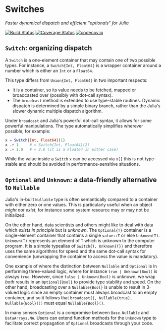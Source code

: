 # Switches

*Faster dynamical dispatch and efficient "optionals" for Julia*

[![Build Status](https://travis-ci.org/andyferris/Switches.jl.svg?branch=master)](https://travis-ci.org/andyferris/Switches.jl)
[![Coverage Status](https://coveralls.io/repos/andyferris/Switches.jl/badge.svg?branch=master&service=github)](https://coveralls.io/github/andyferris/Switches.jl?branch=master)
[![codecov.io](http://codecov.io/github/andyferris/Switches.jl/coverage.svg?branch=master)](http://codecov.io/github/andyferris/Switches.jl?branch=master)

## `Switch`: organizing dispatch

A `Switch` is a one-element container that may contain one of two possible types.
For instance, a `Switch{Int, Float64}` is a wrapper container around a number
which is either an `Int` or a `Float64`.

This type differs from `Union{Int, Float64}` in two important respects:

 * It is a container, so its value needs to be fetched, mapped or broadcasted
   over (possibly with dot-call syntax).
 * The `broadcast` method is extended to use type-stable routines. Dynamic
   dispatch is determined by a simple binary branch, rather than the Julia's
   slower dynamic multiple dispatch algorithm.

Under `broadcast` and Julia's powerful dot-call syntax, it allows for some
powerful manipulations. The type automatically simplifies wherever possible, for
example:

```julia
x = Switch{Int, Float64}(1)
x .+ 1     # = Switch{Int, Float64}(2)
x .+ 1.0   # = 2.0 (it is a Float64 in either case)
```

While the value inside a `Switch` `x` can be accessed via `x[]` this is not
type-stable and should be avoided in performance-sensitive situations.

## `Optional` and `Unknown`: a data-friendly alternative to `Nullable`

Julia's in-built `Nullable` type is often semantically compared to a container
with either zero or one values. This is particularly useful when an object *might
not exist*, for instance some system resource may or may not be initialized.

On the other hand, data scientists and others might like to deal with
data which *exists in principle* but is *unknown*. The `Optional{T}` container is a single-element
container that contains a single `value::T` or else `Unknown(T)`. `Unknown(T)`
represents an element of `T` which is unknown to the computer program. It is a
simple typealias of `Switch{T, Unknown{T}}` and therefore uses the same algorithms for speed
and the same dot-call syntax for convenience (unwrapping the container to
access the value is mandatory).

One example of where the distinction between `Nullable` and `Optional` is in
performing three-valued logic, where for instance `true | Unknown(Bool)` is
always `true`. However, since `false | Unknown(Bool)` is unknown, we wrap *both*
results in an `Optional{Bool}` to provide type stability and speed. On the other
hand, broadcasting over a `Nullable{Bool}` is unable to result in 3-valued logic
since an empty container must always broadcast to an empty container, and so it
follows that `broadcast(|, Nullable(true), Nullable{Bool}())` must equal
`Nullable{Bool}()`.

In many senses `Optional` is a compromise between `Base.Nullable` and `DataArrays.NA`.
Users can extend function methods for the `Unknown` type to facilitate correct
propagation of `Optional` broadcasts through your code.
